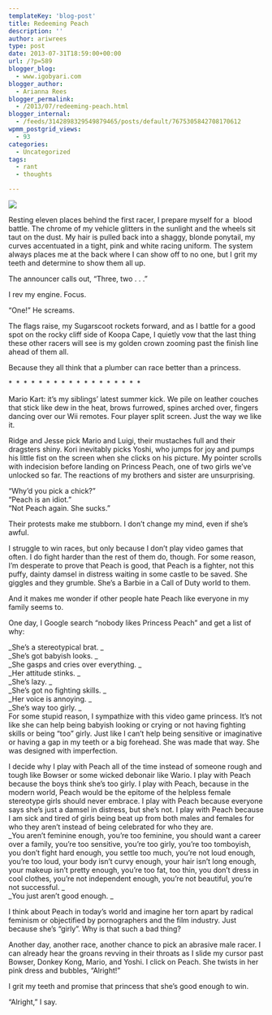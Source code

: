 ```yaml
---
templateKey: 'blog-post'
title: Redeeming Peach
description: ''
author: ariwrees
type: post
date: 2013-07-31T18:59:00+00:00
url: /?p=589
blogger_blog:
  - www.igobyari.com
blogger_author:
  - Arianna Rees
blogger_permalink:
  - /2013/07/redeeming-peach.html
blogger_internal:
  - /feeds/3142898329549879465/posts/default/7675305842708170612
wpmm_postgrid_views:
  - 93
categories:
  - Uncategorized
tags:
  - rant
  - thoughts

---
```

[![](https://www.igobyari.com/wp-content/uploads/2013/07/peach.jpg)](https://www.igobyari.com/wp-content/uploads/2013/07/peach.jpg)

Resting eleven places behind the first racer, I prepare myself for a  blood battle. The chrome of my vehicle glitters in the sunlight and the wheels sit taut on the dust. My hair is pulled back into a shaggy, blonde ponytail, my curves accentuated in a tight, pink and white racing uniform. The system always places me at the back where I can show off to no one, but I grit my teeth and determine to show them all up.

The announcer calls out, “Three, two . . .”

I rev my engine. Focus.

“One!” He screams.

The flags raise, my Sugarscoot rockets forward, and as I battle for a good spot on the rocky cliff side of Koopa Cape, I quietly vow that the last thing these other racers will see is my golden crown zooming past the finish line ahead of them all.

Because they all think that a plumber can race better than a princess.

\*  \*  \*  \*  \*  \*  \*  \*  \*  \*  \*  \*  \*  \*  \*  \*  \*  \*  

Mario Kart: it’s my siblings’ latest summer kick. We pile on leather couches that stick like dew in the heat, brows furrowed, spines arched over, fingers dancing over our Wii remotes. Four player split screen. Just the way we like it.

Ridge and Jesse pick Mario and Luigi, their mustaches full and their dragsters shiny. Kori inevitably picks Yoshi, who jumps for joy and pumps his little fist on the screen when she clicks on his picture. My pointer scrolls with indecision before landing on Princess Peach, one of two girls we’ve unlocked so far. The reactions of my brothers and sister are unsurprising.

“Why’d you pick a chick?”  
“Peach is an idiot.”  
“Not Peach again. She sucks.”

Their protests make me stubborn. I don’t change my mind, even if she’s awful.

I struggle to win races, but only because I don’t play video games that often. I do fight harder than the rest of them do, though. For some reason, I’m desperate to prove that Peach is good, that Peach is a fighter, not this puffy, dainty damsel in distress waiting in some castle to be saved. She giggles and they grumble. She’s a Barbie in a Call of Duty world to them.

And it makes me wonder if other people hate Peach like everyone in my family seems to.

One day, I Google search “nobody likes Princess Peach” and get a list of why:

_She’s a stereotypical brat. _  
_She’s got babyish looks. _  
_She gasps and cries over everything. _  
_Her attitude stinks. _  
_She’s lazy. _  
_She’s got no fighting skills. _  
_Her voice is annoying. _  
_She’s way too girly. _  
For some stupid reason, I sympathize with this video game princess. It’s not like she can help being babyish looking or crying or not having fighting skills or being “too” girly. Just like I can’t help being sensitive or imaginative or having a gap in my teeth or a big forehead. She was made that way. She was designed with imperfection.

I decide why I play with Peach all of the time instead of someone rough and tough like Bowser or some wicked debonair like Wario. I play with Peach because the boys think she’s too girly. I play with Peach, because in the modern world, Peach would be the epitome of the helpless female stereotype girls should never embrace. I play with Peach because everyone says she’s just a damsel in distress, but she’s not. I play with Peach because I am sick and tired of girls being beat up from both males and females for who they aren’t instead of being celebrated for who they are.  
_You aren’t feminine enough, you’re too feminine, you should want a career over a family, you’re too sensitive, you’re too girly, you’re too tomboyish, you don’t fight hard enough, you settle too much, you’re not loud enough, you’re too loud, your body isn’t curvy enough, your hair isn’t long enough, your makeup isn’t pretty enough, you’re too fat, too thin, you don’t dress in cool clothes, you’re not independent enough, you’re not beautiful, you’re not successful. _  
_You just aren’t good enough. _

I think about Peach in today’s world and imagine her torn apart by radical feminism or objectified by pornographers and the film industry. Just because she’s “girly”. Why is that such a bad thing?

Another day, another race, another chance to pick an abrasive male racer. I can already hear the groans revving in their throats as I slide my cursor past Bowser, Donkey Kong, Mario, and Yoshi. I click on Peach. She twists in her pink dress and bubbles, “Alright!”

I grit my teeth and promise that princess that she’s good enough to win.

“Alright,” I say.